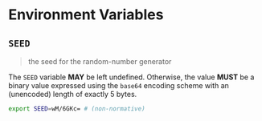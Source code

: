 # Environment Variables

## `SEED`

> the seed for the random-number generator

The `SEED` variable **MAY** be left undefined. Otherwise, the value **MUST** be
a binary value expressed using the `base64` encoding scheme with an (unencoded)
length of exactly 5 bytes.

```bash
export SEED=wM/6GKc= # (non-normative)
```
